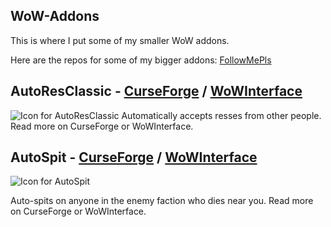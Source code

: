 ## WoW-Addons
This is where I put some of my smaller WoW addons. 

Here are the repos for some of my bigger addons: [FollowMePls](https://github.com/techiew/FollowMePls)

## AutoResClassic - [CurseForge](https://www.curseforge.com/wow/addons/autoresclassic) / [WoWInterface](https://www.wowinterface.com/downloads/info25526-AutoResClassic.html)

<div>

![Icon for AutoResClassic](https://github.com/techiew/WoW-Addons/blob/master/AutoResClassic/AutoResClassic%20icon.jpg)
Automatically accepts resses from other people. Read more on CurseForge or WoWInterface.

</div>

## AutoSpit - [CurseForge](https://www.curseforge.com/wow/addons/autospit) / [WoWInterface](https://www.wowinterface.com/downloads/info25528-AutoSpit.html)

![Icon for AutoSpit](https://github.com/techiew/WoW-Addons/blob/master/AutoSpit/AutoSpit%20icon.jpg)

Auto-spits on anyone in the enemy faction who dies near you. Read more on CurseForge or WoWInterface.

